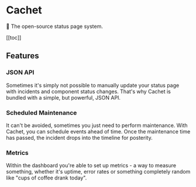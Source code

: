 # Cachet

🚦 The open-source status page system.

[[toc]]

## Features

### JSON API

Sometimes it's simply not possible to manually update your status page with incidents and component status changes. That's why Cachet is bundled with a simple, but powerful, JSON API.

### Scheduled Maintenance

It can't be avoided, sometimes you just need to perform maintenance. With Cachet, you can schedule events ahead of time. Once the maintenance time has passed, the incident drops into the timeline for posterity.

### Metrics
 
Within the dashboard you're able to set up metrics - a way to measure something, whether it's uptime, error rates or something completely random like "cups of coffee drank today".
